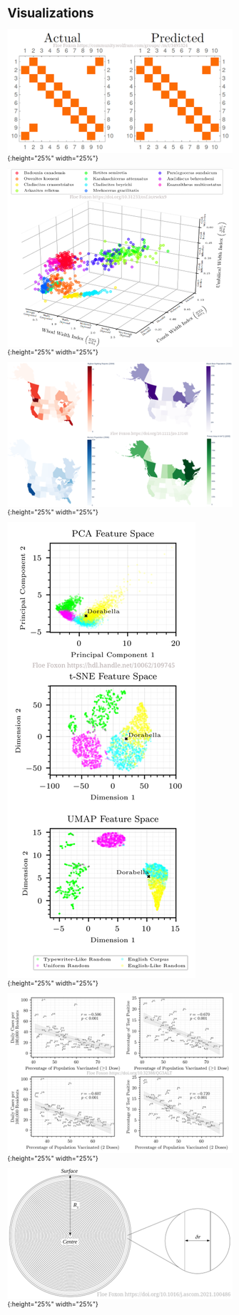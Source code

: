 # Visualizations

![transformer](https://raw.githubusercontent.com/FloeFoxon/FloeFoxon.github.io/main/Transformer_Animation.gif){:height="25%" width="25%"}

![ammonoids](https://raw.githubusercontent.com/FloeFoxon/FloeFoxon.github.io/main/Ammonoid_Figure.png){:height="25%" width="25%"}

![bear](https://raw.githubusercontent.com/FloeFoxon/FloeFoxon.github.io/main/Bears_Figure.png){:height="25%" width="25%"}

![cryptography](https://raw.githubusercontent.com/FloeFoxon/FloeFoxon.github.io/main/Cryptography_Figure.png){:height="25%" width="25%"}

![covid](https://raw.githubusercontent.com/FloeFoxon/FloeFoxon.github.io/main/COVID_Figure.jpg){:height="25%" width="25%"}

![star](https://raw.githubusercontent.com/FloeFoxon/FloeFoxon.github.io/main/Star_Figure.png){:height="25%" width="25%"}
